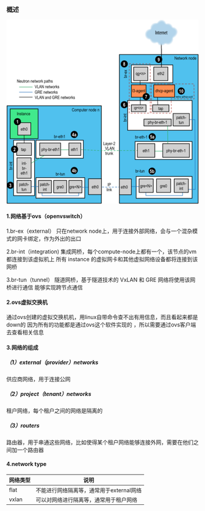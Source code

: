 ### 概述

![](./imgs/network_01.png)
#### 1.网络基于ovs（openvswitch）

1.br-ex（external）
只在network node上，用于连接外部网络，会与一个混杂模式的网卡绑定，作为外出的出口

2.br-int（integration)
集成网桥，每个compute-node上都有一个，该节点的vm都连接到该虚拟机上
所有 instance 的虚拟网卡和其他虚拟网络设备都将连接到该网桥

3.br-tun（tunnel）
  隧道网桥，基于隧道技术的 VxLAN 和 GRE 网络将使用该网桥进行通信
  能够实现跨节点通信

#### 2.ovs虚拟交换机
通过ovs创建的虚拟交换机机，用linux自带命令查不出有用信息，而且看起来都是down的
因为所有的功能都是通过ovs这个软件实现的 ，所以需要通过ovs客户端去查看相关信息

#### 3.网络的组成

##### （1）external（provider）networks
供应商网络，用于连接公网

##### （2）project（tenant）networks
租户网络，每个租户之间的网络是隔离的

##### （3）routers
路由器，用于串通这些网络，比如使得某个租户网络能够连接外网，需要在他们之间加一个路由器


#### 4.network type

|网络类型|说明|
|-|-|
|flat|不能进行网络隔离等，通常用于external网络|
|vxlan|可以对网络进行隔离等，通常用于租户网络|
